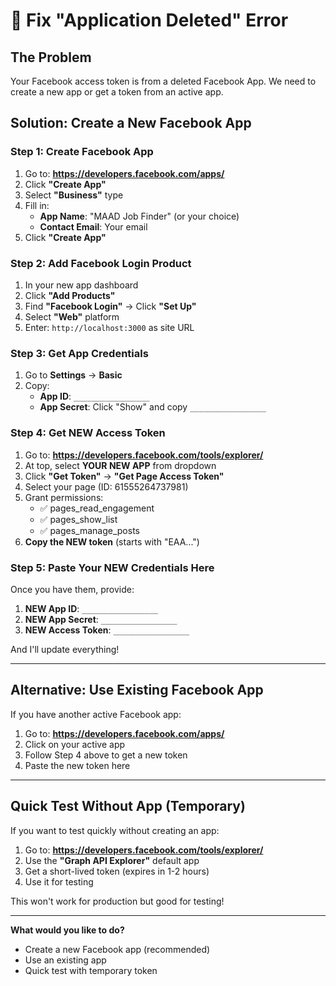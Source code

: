 # 🔧 Fix "Application Deleted" Error

## The Problem
Your Facebook access token is from a deleted Facebook App. We need to create a new app or get a token from an active app.

## Solution: Create a New Facebook App

### Step 1: Create Facebook App

1. Go to: **https://developers.facebook.com/apps/**
2. Click **"Create App"**
3. Select **"Business"** type
4. Fill in:
   - **App Name**: "MAAD Job Finder" (or your choice)
   - **Contact Email**: Your email
5. Click **"Create App"**

### Step 2: Add Facebook Login Product

1. In your new app dashboard
2. Click **"Add Products"** 
3. Find **"Facebook Login"** → Click **"Set Up"**
4. Select **"Web"** platform
5. Enter: `http://localhost:3000` as site URL

### Step 3: Get App Credentials

1. Go to **Settings** → **Basic**
2. Copy:
   - **App ID**: `_________________`
   - **App Secret**: Click "Show" and copy `_________________`

### Step 4: Get NEW Access Token

1. Go to: **https://developers.facebook.com/tools/explorer/**
2. At top, select **YOUR NEW APP** from dropdown
3. Click **"Get Token"** → **"Get Page Access Token"**
4. Select your page (ID: 61555264737981)
5. Grant permissions:
   - ✅ pages_read_engagement
   - ✅ pages_show_list
   - ✅ pages_manage_posts
6. **Copy the NEW token** (starts with "EAA...")

### Step 5: Paste Your NEW Credentials Here

Once you have them, provide:

1. **NEW App ID**: `_________________`
2. **NEW App Secret**: `_________________`
3. **NEW Access Token**: `_________________`

And I'll update everything!

---

## Alternative: Use Existing Facebook App

If you have another active Facebook app:

1. Go to: **https://developers.facebook.com/apps/**
2. Click on your active app
3. Follow Step 4 above to get a new token
4. Paste the new token here

---

## Quick Test Without App (Temporary)

If you want to test quickly without creating an app:

1. Go to: **https://developers.facebook.com/tools/explorer/**
2. Use the **"Graph API Explorer"** default app
3. Get a short-lived token (expires in 1-2 hours)
4. Use it for testing

This won't work for production but good for testing!

---

**What would you like to do?**
- Create a new Facebook app (recommended)
- Use an existing app
- Quick test with temporary token